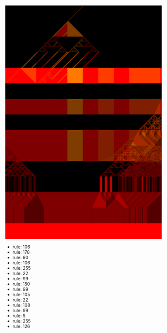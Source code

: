 ![photo](./output.png) 
 * rule: 106
* rule: 178
* rule: 90
* rule: 106
* rule: 255
* rule: 22
* rule: 99
* rule: 150
* rule: 99
* rule: 105
* rule: 22
* rule: 108
* rule: 99
* rule: 5
* rule: 255
* rule: 126
